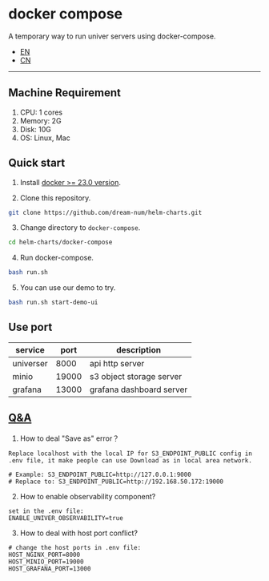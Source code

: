
# docker compose

A temporary way to run univer servers using docker-compose.

- [EN](./README.md)
- [CN](./README-CN.md)

---

## Machine Requirement
1. CPU: 1 cores
2. Memory: 2G
3. Disk: 10G
4. OS: Linux, Mac

## Quick start

1. Install [docker >= 23.0 version](https://docs.docker.com/engine/install/).

2. Clone this repository.
```bash
git clone https://github.com/dream-num/helm-charts.git
```

3. Change directory to `docker-compose`.
```bash
cd helm-charts/docker-compose
```

4. Run docker-compose.
```bash
bash run.sh
```

5. You can use our demo to try. 
```bash
bash run.sh start-demo-ui
```

## Use port

| service   | port  | description              |
| --------- | ----- | ------------------------ |
| universer | 8000  | api http server          |
| minio     | 19000 | s3 object storage server |
| grafana   | 13000  | grafana dashboard server |

## [Q&A](https://www.univer.ai/pro/enterprises/trial-version/)
1. How to deal "Save as" error？
```
Replace localhost with the local IP for S3_ENDPOINT_PUBLIC config in .env file, it make people can use Download as in local area network.

# Example: S3_ENDPOINT_PUBLIC=http://127.0.0.1:9000
# Replace to: S3_ENDPOINT_PUBLIC=http://192.168.50.172:19000
```

2. How to enable observability component?
```
set in the .env file:
ENABLE_UNIVER_OBSERVABILITY=true
```

3. How to deal with host port conflict?
```
# change the host ports in .env file:
HOST_NGINX_PORT=8000
HOST_MINIO_PORT=19000
HOST_GRAFANA_PORT=13000
```